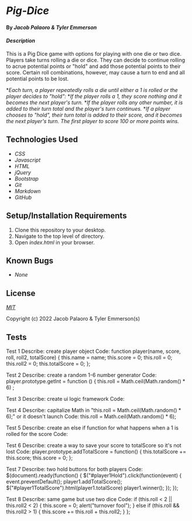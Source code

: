 
# _Pig-Dice_

#### By _**Jacob Palaoro & Tyler Emmerson**_

#### _Description_

This is a Pig Dice game with options for playing with one die or two dice. Players take turns rolling a die or dice. They can decide to continue rolling to acrue potential points or "hold" and add those potential points to their score. Certain roll combinations, however, may cause a turn to end and all potential points to be lost.

*_Each turn, a player repeatedly rolls a die until either a 1 is rolled or the player decides to "hold":_
*_If the player rolls a 1, they score nothing and it becomes the next player's turn._
*_If the player rolls any other number, it is added to their turn total and the player's turn continues._
*_If a player chooses to "hold", their turn total is added to their score, and it becomes the next player's turn. The first player to score 100 or more points wins._

## Technologies Used

* _CSS_
* _Javascript_
* _HTML_
* _jQuery_
* _Bootstrap_
* _Git_
* _Markdown_
* _GitHub_

## Setup/Installation Requirements

1. Clone this repository to your desktop.
2. Navigate to the top level of directory.
3. Open *index.html* in your browser.

## Known Bugs

* _None_

## License

_<p><a href="LICENSE.txt">MIT</a></p>_

Copyright (c) 2022 Jacob Palaoro & Tyler Emmerson(s)

## Tests

Test 1
Describe: create player object
Code: function player(name, score, roll, roll2, totalScore) {
  this.name = name;
  this.score = 0;
  this.roll = 0;
  this.roll2 = 0;
  this.totalScore = 0;
};


Test 2
Describe: create a random 1-6 number generator
Code: player.prototype.getInt = function () {
  this.roll = Math.ceil(Math.random() * 6)
  ;


Test 3 
Describe: create ui logic framework
Code:


Test 4 
Describe: capitalize Math in "this.roll = Math.ceil(Math.random() * 6);" or it doesn't launch
Code: this.roll = Math.ceil(Math.random() * 6);


Test 5
Describe: create an else if function for what happens when a 1 is rolled for the score
Code: 


Test 6
Describe: create a way to save your score to totalScore so it's not lost
Code: player.prototype.addTotalScore = function() {
  this.totalScore += this.score;
  this.score = 0;
};


Test 7
Describe: two hold buttons for both players
Code: $(document).ready(function() {
  $("#player1Hold").click(function(event) {
    event.preventDefault();
    player1.addTotalScore();
    $("#player1TotalScore").html(player1.totalScore)
    player1.winner();
  });
});


Test 8
Describe: same game but use two dice
Code:  if (this.roll < 2 || this.roll2 < 2) {
    this.score = 0;
    alert("turnover fool");
  }
  else if (this.roll && this.roll2 > 1) {
    this.score += this.roll + this.roll2;
  } 
};